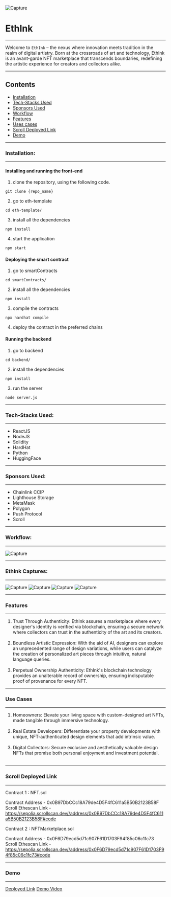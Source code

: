 ![Capture](https://github.com/Praneetha29/ETHIndia/blob/main/public/capture.jpeg)

# EthInk
---

Welcome to `EthInk` – the nexus where innovation meets tradition in the realm of digital artistry. Born at the crossroads of art and technology, EthInk is an avant-garde NFT marketplace that transcends boundaries, redefining the artistic experience for creators and collectors alike.

--------

Contents
---

* [Installation](#installation)
* [Tech-Stacks Used](#tech-stacks-used)
* [Sponsors Used](#sponsors-used)
* [Workflow](#workflow)
* [Features](#features)
* [Uses cases](#use-cases)
* [Scroll Deployed Link](#scroll-deployed-link)
* [Demo](#demo)

--------

### Installation:
---
#### Installing and running the front-end
1. clone the repository, using the following code. 
```
git clone {repo_name}
```
2.  go to eth-template 
```
cd eth-template/
```
3. install all the dependencies 
```
npm install
```
4. start the application 
```
npm start
```

#### Deploying the smart contract 
1. go to smartContracts 
```
cd smartContracts/
```
2. install all the dependencies 
```
npm install
```
3. compile the contracts 
```
npx hardhat compile
```
4. deploy the contract in the preferred chains

#### Running the backend
1. go to backend
```
cd backend/
```
2. install the dependencies 
```
npm install
```
3. run the server 
```
node server.js
```

--------

### Tech-Stacks Used:
---

- ReactJS
- NodeJS
- Solidity
- HardHat
- Python
- HuggingFace

--------

### Sponsors Used:
---

- Chainlink CCIP
- Lighthouse Storage
- MetaMask
- Polygon
- Push Protocol
- Scroll

--------

### Workflow:

---

![Capture](https://res.cloudinary.com/divr26z8e/image/upload/v1702170250/Screenshot_2023-12-10_at_6.31.22_AM_wpc0jd.png)

--------

### EthInk Captures:

---

![Capture](https://res.cloudinary.com/divr26z8e/image/upload/v1702170419/Screenshot_2023-12-10_at_6.35.53_AM_pcvrc6.png)
![Capture](https://res.cloudinary.com/divr26z8e/image/upload/v1702170412/Screenshot_2023-12-10_at_6.36.13_AM_kmsnth.png)
![Capture](https://res.cloudinary.com/divr26z8e/image/upload/v1702170412/Screenshot_2023-12-10_at_6.36.34_AM_q6i36e.png)
![Capture](https://res.cloudinary.com/divr26z8e/image/upload/v1702170410/Screenshot_2023-12-10_at_6.36.24_AM_rww1ws.png)

--------

### Features
---
<ol>
  <li>
    Trust Through Authenticity: EthInk assures a marketplace where every designer's identity is verified via blockchain, ensuring a secure network where collectors can trust in the authenticity of the art and its creators.</li></br>
  <li>
   Boundless Artistic Expression: With the aid of AI, designers can explore an unprecedented range of design variations, while users can catalyze the creation of personalized art pieces through intuitive, natural language queries.
  </li></br>
  <li>
   Perpetual Ownership Authenticity: EthInk's blockchain technology provides an unalterable record of ownership, ensuring indisputable proof of provenance for every NFT.
  </li>
</ol>

--------

### Use Cases
---
<ol>
<li>Homeowners: Elevate your living space with custom-designed art NFTs, made tangible through immersive technology.


</li></br>
<li>Real Estate Developers: Differentiate your property developments with unique, NFT-authenticated design elements that add intrinsic value.

</li></br>
<li>
Digital Collectors: Secure exclusive and aesthetically valuable design NFTs that promise both personal enjoyment and investment potential.
</li></br>
</ol>

--------

### Scroll Deployed Link
---

Contract 1 : NFT.sol

Contract Address - 0x0B97DbCCc18A79de4D5F4fC611a5B50B2123B58F</br>
Scroll Ethescan Link - https://sepolia.scrollscan.dev//address/0x0B97DbCCc18A79de4D5F4fC611a5B50B2123B58F#code

Contract 2 : NFTMarketplace.sol

Contract Address - 0x0F6D79ecd5d71c907F61D1703F94f85c06c1fc73</br>
Scroll Ethescan Link - https://sepolia.scrollscan.dev//address/0x0F6D79ecd5d71c907F61D1703F94f85c06c1fc73#code

--------

### Demo
---
[Deployed Link]()
[Demo Video]()

